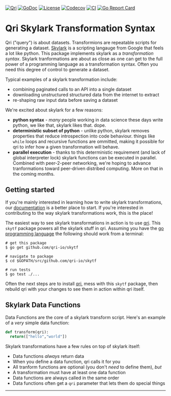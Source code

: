 [![Qri](https://img.shields.io/badge/made%20by-qri-magenta.svg?style=flat-square)](https://qri.io)
[![GoDoc](https://godoc.org/github.com/qri-io/skytf?status.svg)](http://godoc.org/github.com/qri-io/skytf)
[![License](https://img.shields.io/github/license/qri-io/skytf.svg?style=flat-square)](./LICENSE)
[![Codecov](https://img.shields.io/codecov/c/github/qri-io/skytf.svg?style=flat-square)](https://codecov.io/gh/qri-io/skytf)
[![CI](https://img.shields.io/circleci/project/github/qri-io/skytf.svg?style=flat-square)](https://circleci.com/gh/qri-io/skytf)
[![Go Report Card](https://goreportcard.com/badge/github.com/qri-io/skytf)](https://goreportcard.com/report/github.com/qri-io/skytf)

# Qri Skylark Transformation Syntax

Qri ("query") is about datasets. Transformions are repeatable scripts for generating a dataset. [Skylark](https://github.com/google/skylark/blob/master/doc/spec.md) is a scripting langauge from Google that feels a lot like python. This package implements skylark as a _transformation syntax_. Skylark tranformations are about as close as one can get to the full power of a programming language as a transformation syntax. Often you need this degree of control to generate a dataset.

Typical examples of a skylark transformation include:
* combining paginated calls to an API into a single dataset
* downloading unstructured structured data from the internet to extract
* re-shaping raw input data before saving a dataset

We're excited about skylark for a few reasons:
* **python syntax** - _many_ people working in data science these days write python, we like that, skylark likes that. dope.
* **deterministic subset of python** - unlike python, skylark removes properties that reduce introspection into code behaviour. things like `while` loops and recursive functions are ommitted, making it possible for qri to infer how a given transformation will behave.
* **parallel execution** - thanks to this deterministic requirement (and lack of global interpreter lock) skylark functions can be executed in parallel. Combined with peer-2-peer networking, we're hoping to advance tranformations toward peer-driven distribed computing. More on that in the coming months.


## Getting started
If you're mainly interested in learning how to write skylark transformations, our [documentation](https://qri.io/docs) is a better place to start. If you're interested in contributing to the way skylark transformations work, this is the place!

The easiest way to see skylark transformations in action is to use [qri](https://github.com/qri-io/qri). This `skytf` package powers all the skylark stuff in qri. Assuming you have the [go programming language](https://golang.org/) the following should work from a terminal:
```shell
# get this package
$ go get github.com/qri-io/skytf

# navigate to package
$ cd $GOPATH/src/github.com/qri-io/skytf

# run tests
$ go test ./...
```

Often the next steps are to install [qri](https://github.com/qri-io/qri), mess with this `skytf` package, then rebuild qri with your changes to see them in action within qri itself.

## Skylark Data Functions

Data Functions are the core of a skylark transform script. Here's an example of a _very_ simple data function:

```python
def transform(qri):
  return(["hello","world"])
```
 
Skylark transformations have a few rules on top of skylark itself:
* Data functions *always* return data
* When you define a data function, qri calls it for you
* All tranform functions are optional (you don't _need_ to define them), _but_
* A transformation must have at least one data function
* Data functions are always called in the same order
* Data functions often get a `qri` parameter that lets them do special things



** **
